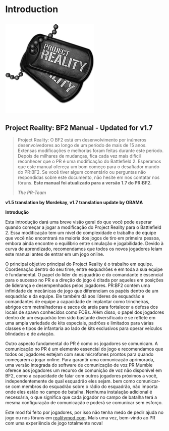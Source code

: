 # Introduction

## ![](../assets/PR_v1_Logo.png)

## **Project Reality: BF2 Manual - Updated for v1.7**

> Project Reality: O BF2 está em desenvolvimento por inúmeros desenvolvedores ao longo de um período de mais de 15 anos. Extensas modificações e melhorias foram feitas durante este período. Depois de milhares de mudanças, fica cada vez mais difícil reconhecer que o PR é uma modificação do Battlefield 2. Esperamos que este manual ofereça um bom começo para o desafiador mundo do PR:BF2. Se você tiver algum comentário ou perguntas não respondidas sobre este documento, não hesite em nos contatar nos fóruns. **Este manual foi atualizado para a versão 1.7 do PR:BF2.**
>
> _The PR-Team_

**v1.5 translation by Mordekay, v1.7 translation update by OBAMA**

**Introdução**

Esta introdução dará uma breve visão geral do que você pode esperar quando começar a jogar a modificação do Project Reality para o Battlefield 2. Essa modificação tem um nível de complexidade e trabalho de equipe que você não encontrará na maioria dos jogos de tiro em primeira pessoa, embora ainda encontre o equilíbrio entre simulação e jogabilidade. Devido à curva de aprendizado, recomendamos que todos os novos jogadores leiam este manual antes de entrar em um jogo online.

O principal objetivo principal do Project Reality é o trabalho em equipe. Coordenação dentro do seu time, entre esquadrões e em toda a sua equipe é fundamental. O papel do líder do esquadrão e do comandante é essencial para o sucesso no PR e a direção do jogo é ditada por aqueles em posições de liderança e desempenhados pelos jogadores. PR:BF2 contém uma infinidade de mecânicas de jogo que diferenciam os papéis dentro de um esquadrão e da equipe. Ele também dá aos líderes de esquadrão e comandantes de equipe a capacidade de implantar como trincheiras, abrigos com metralhadoras e sacos de areia para fortalecer a defesa dos locais de spawn conhecidos como FOBs. Além disso, o papel dos jogadores dentro de um esquadrão tem sido bastante diversificado e se reflete em uma ampla variedade de kits especiais, padrões e limitados para várias classes e tipos de infantaria ao lado de kits exclusivos para operar veículos blindados e de aviação.

Outro aspecto fundamental do PR é como os jogadores se comunicam. A comunicação no PR é um elemento essencial do jogo e recomendamos que todos os jogadores estejam com seus microfones prontos para quando começarem a jogar online. Para garantir uma comunicação aprimorada, uma versão integrada do software de comunicação de voz PR Mumble oferece aos jogadores um recurso de comunição de voz não disponível em BF2, como a capacidade de falar com outros jogadores próximos a você, independentemente de qual esquadrão eles sejam. bem como comunicar-se com  membros do esquadrão sobre o rádio do esquadrão, não importa onde eles estão no campo de batalha. Nenhuma instalação adicional é necessária, o que significa que cada jogador no campo de batalha terá a mesma configuração de comunicação e poderá se comunicar sem esforço.

Este mod foi feito por jogadores, por isso não tenha medo de pedir ajuda no jogo ou nos fóruns em [realitymod.com](http://www.realitymod.com/forum/f360-general-technical-support). Mais uma vez, bem-vindo ao PR com uma experiência de jogo totalmente nova!

